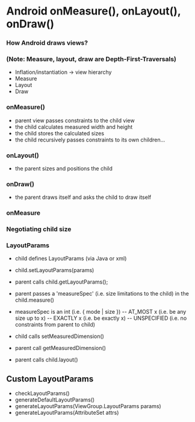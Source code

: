# Android onMeasure(), onLayout(), onDraw()

### How Android draws views?
### (Note: Measure, layout, draw are Depth-First-Traversals)
- Inflation/instantiation -> view hierarchy
- Measure
- Layout
- Draw

### onMeasure()
- parent view passes constraints to the child view
- the child calculates measured width and height
- the child stores the calculated sizes
- the child recursively passes constraints to its own children...


### onLayout()
- the parent sizes and positions the child 

### onDraw()
- the parent draws itself and asks the child to draw itself





### onMeasure
### Negotiating child size
### LayoutParams
- child defines LayoutParams (via Java or xml)
- child.setLayoutParams(params)
- parent calls child.getLayoutParams();

- parent passes a 'measureSpec' (i.e. size limitations to the child) in the child.measure()
- measureSpec is an int (i.e. { mode | size })
-- AT_MOST x (i.e. be any size up to x)
-- EXACTLY x (i.e. be exactly x)
-- UNSPECIFIED (i.e. no constraints from parent to child)

- child calls setMeasuredDimension()
- parent call getMeasuredDimension()


- parent calls child.layout()






## Custom LayoutParams
- checkLayoutParams()
- generateDefaultLayoutParams()
- generateLayoutParams(ViewGroup.LayoutParams params)
- generateLayoutParams(AttributeSet attrs)





